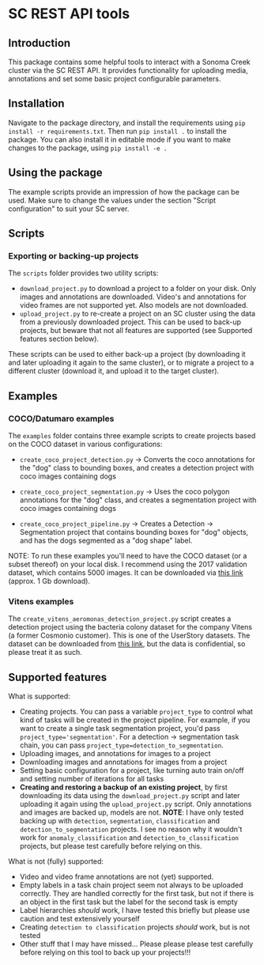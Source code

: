 # SC REST API tools 
## Introduction
This package contains some helpful tools to interact with a Sonoma Creek cluster via 
the SC REST API. It provides functionality for uploading media, annotations and set 
some basic project configurable parameters. 

## Installation
Navigate to the package directory, and install the requirements using 
`pip install -r requirements.txt`. Then run `pip install .` to install the package. 
You can also install it in editable mode if you want to make changes to the package, 
using `pip install -e .`

## Using the package
The example scripts provide an impression of how the package can be used. Make sure 
to change the values under the section "Script configuration" to suit your SC server.

## Scripts
### Exporting or backing-up projects
The `scripts` folder provides two utility scripts:
- `download_project.py` to download a project to a folder on your disk. Only images 
  and annotations are downloaded. Video's and annotations for video frames are not 
  supported yet. Also models are not downloaded.
- `upload_project.py` to re-create a project on an SC cluster using the 
  data from a previously downloaded project. This can be used to back-up projects, but
  beware that not all features are supported (see Supported features section below).
  
These scripts can be used to either back-up a project (by downloading it and later 
uploading it again to the same cluster), or to migrate a project to a different cluster 
(download it, and upload it to the target cluster).

## Examples
### COCO/Datumaro examples
The `examples` folder contains three example scripts to create projects based on the 
COCO dataset in various configurations:
- `create_coco_project_detection.py` -> Converts the coco annotations for the "dog" class 
  to bounding boxes, and creates a detection project with coco images containing dogs
    
- `create_coco_project_segmentation.py` -> Uses the coco polygon annotations for the "dog" 
  class, and creates a segmentation project with coco images containing dogs
  
- `create_coco_project_pipeline.py` -> Creates a Detection -> Segmentation project that 
  contains bounding boxes for "dog" objects, and has the dogs segmented as a "dog shape"
  label.
  
NOTE: To run these examples you'll need to have the COCO dataset (or a subset thereof) on
your local disk. I recommend using the 2017 validation dataset, which contains 5000 
images. It can be downloaded via
[this link](http://images.cocodataset.org/zips/val2017.zip) (approx. 1 Gb download).

### Vitens examples
The `create_vitens_aeromonas_detection_project.py` script creates a detection project
using the bacteria colony dataset for the company Vitens (a former Cosmonio customer). 
This is one of the UserStory datasets. The dataset can be downloaded from 
[this link](https://intel.sharepoint.com/:u:/r/sites/user-story-dataset-sharing/Shared%20Documents/User%20Stories%20Datasets/Detection/Vitens%20Bacteria%20Counting/Vitens%20Aeromonas.zip?csf=1&web=1&e=wFXEle),
but the data is confidential, so please treat it as such.

## Supported features
What is supported:
- Creating projects. You can pass a variable `project_type` to control what kind of 
  tasks will be created in the project pipeline. For example, if you want to create a 
  single task segmentation project, you'd pass `project_type='segmentation'`. For a 
  detection -> segmentation task chain, you can pass 
  `project_type=detection_to_segmentation`.
- Uploading images, and annotations for images to a project
- Downloading images and annotations for images from a project
- Setting basic configuration for a project, like turning auto train on/off and 
  setting number of iterations for all tasks
- **Creating and restoring a backup of an existing project**, by first downloading its 
  data using the `download_project.py` script and later uploading it again using the 
  `upload_project.py` script. Only annotations and images are backed up, 
  models are not. 
  **NOTE**: I have only tested backing up with `detection`, `segmentation`, 
  `classification` and `detection_to_segmentation` projects. I see no reason why it 
  wouldn't work for `anomaly_classification` and `detection_to_classification` 
  projects, but please test carefully before relying on this.
  
What is not (fully) supported:
- Video and video frame annotations are not (yet) supported.
- Empty labels in a task chain project seem not always to be uploaded correctly. They 
  are handled correctly for the first task, but not if there is an object in the 
  first task but the label for the second task is empty
- Label hierarchies *should* work, I have tested this briefly but please use caution 
  and test extensively yourself
- Creating `detection to classification` projects *should* work, but is not tested
- Other stuff that I may have missed... Please please please test carefully before 
  relying on this tool to back up your projects!!!